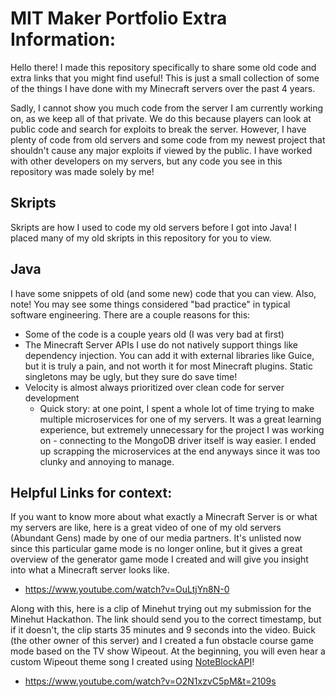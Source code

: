 # MIT Maker Portfolio Extra Information:
Hello there! I made this repository specifically to share some old code and extra links that you might find useful! This is just a small collection of some of the things I have done with my Minecraft servers over the past 4 years.

Sadly, I cannot show you much code from the server I am currently working on, as we keep all of that private. We do this because players can look at public code and search for exploits to break the server. However, I have plenty of code from old servers and some code from my newest project that shouldn't cause any major exploits if viewed by the public. I have worked with other developers on my servers, but any code you see in this repository was made solely by me!

## Skripts

Skripts are how I used to code my old servers before I got into Java! I placed many of my old skripts in this repository for you to view.

## Java

I have some snippets of old (and some new) code that you can view.
Also, note! You may see some things considered "bad practice" in typical software engineering. There are a couple reasons for this:
- Some of the code is a couple years old (I was very bad at first)
- The Minecraft Server APIs I use do not natively support things like dependency injection. You can add it with external libraries like Guice, but it is truly a pain, and not worth it for most Minecraft plugins. Static singletons may be ugly, but they sure do save time!
- Velocity is almost always prioritized over clean code for server development
  - Quick story: at one point, I spent a whole lot of time trying to make multiple microservices for one of my servers. It was a great learning experience, but extremely unnecessary for the project I was working on - connecting to the MongoDB driver itself is way easier. I ended up scrapping the microservices at the end anyways since it was too clunky and annoying to manage. 

## Helpful Links for context:

If you want to know more about what exactly a Minecraft Server is or what my servers are like, here is a great video of one of my old servers (Abundant Gens) made by one of our media partners. It's unlisted now since this particular game mode is no longer online, but it gives a great overview of the generator game mode I created and will give you insight into what a Minecraft server looks like.

- https://www.youtube.com/watch?v=OuLtjYn8N-0
 
Along with this, here is a clip of Minehut trying out my submission for the Minehut Hackathon. The link should send you to the correct timestamp, but if it doesn't, the clip starts 35 minutes and 9 seconds into the video. Buick (the other owner of this server) and I created a fun obstacle course game mode based on the TV show Wipeout. At the beginning, you will even hear a custom Wipeout theme song I created using [NoteBlockAPI](https://github.com/koca2000/NoteBlockAPI)!

- https://www.youtube.com/watch?v=O2N1xzvC5pM&t=2109s
